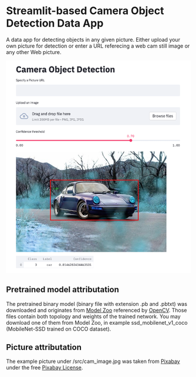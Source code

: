 # Streamlit-based Camera Object Detection Data App

A data app for detecting objects in any given picture. Either upload your own picture for detection or enter a URL referecing a web cam still image or any other Web picture.

![Detecting a car object](./images/streamlit-detect-car.png)

## Pretrained model attributation

The pretrained binary model (binary file with extension .pb and .pbtxt) was downloaded and originates from [Model Zoo](https://modelzoo.co/) referenced by [OpenCV](https://github.com/opencv/opencv/wiki/TensorFlow-Object-Detection-API). Those files contain both topology and weights of the trained network. You may download one of them from Model Zoo, in example ssd_mobilenet_v1_coco (MobileNet-SSD trained on COCO dataset).

## Picture attributation

The example picture under /src/cam_image.jpg was taken from [Pixabay](https://pixabay.com/de/photos/porsche-stra%c3%9fe-retro-wagen-5665390/) under the free [Pixabay License](https://pixabay.com/de/service/license/).
